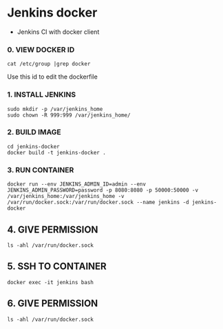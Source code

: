 # Jenkins docker
* Jenkins CI with docker client

### 0. VIEW DOCKER ID
    cat /etc/group |grep docker
Use this id to edit the dockerfile

### 1. INSTALL JENKINS
    sudo mkdir -p /var/jenkins_home
    sudo chown -R 999:999 /var/jenkins_home/
### 2. BUILD IMAGE
    cd jenkins-docker
    docker build -t jenkins-docker .
### 3. RUN CONTAINER
    docker run --env JENKINS_ADMIN_ID=admin --env JENKINS_ADMIN_PASSWORD=password -p 8080:8080 -p 50000:50000 -v /var/jenkins_home:/var/jenkins_home -v /var/run/docker.sock:/var/run/docker.sock --name jenkins -d jenkins-docker

## 4. GIVE PERMISSION
    ls -ahl /var/run/docker.sock
## 5. SSH TO CONTAINER
    docker exec -it jenkins bash

## 6. GIVE PERMISSION
    ls -ahl /var/run/docker.sock

